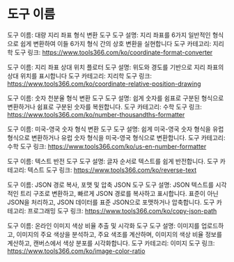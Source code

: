 # 도구 이름

도구 이름: 대량 지리 좌표 형식 변환 도구
도구 설명: 지리 좌표를 6가지 일반적인 형식으로 쉽게 변환하여 이들 6가지 형식 간의 상호 변환을 실현합니다
도구 카테고리: 지리학 도구
링크: https://www.tools366.com/ko/coordinate-format-converter

도구 이름: 지리 좌표 상대 위치 플로터
도구 설명: 위도와 경도를 기반으로 지리 좌표의 상대 위치를 표시합니다
도구 카테고리: 지리학 도구
링크: https://www.tools366.com/ko/coordinate-relative-position-drawing

도구 이름: 숫자 천분율 형식 변환 도구
도구 설명: 쉽게 숫자를 쉼표로 구분된 형식으로 변환하거나 쉼표로 구분된 숫자를 복원합니다.
도구 카테고리: 수학 도구
링크: https://www.tools366.com/ko/number-thousandths-formatter

도구 이름: 미국-영국 숫자 형식 변환 도구
도구 설명: 쉽게 미국-영국 숫자 형식을 유럽 형식으로 변환하거나 유럽 숫자 형식을 미국-영국 형식으로 변환합니다.
도구 카테고리: 수학 도구
링크: https://www.tools366.com/ko/us-en-number-formatter

도구 이름: 텍스트 반전 도구
도구 설명: 글자 순서로 텍스트를 쉽게 반전합니다.
도구 카테고리: 텍스트 도구
링크: https://www.tools366.com/ko/reverse-text

도구 이름: JSON 경로 복사, 포맷 및 압축 JSON 도구
도구 설명: JSON 텍스트를 시각적인 트리 구조로 변환하고, 빠르게 JSON 경로를 복사하고 표시합니다. 표준이 아닌 JSON을 처리하고, JSON 데이터를 표준 JSON으로 포맷하거나 압축합니다.
도구 카테고리: 프로그래밍 도구
링크: https://www.tools366.com/ko/copy-json-path

도구 이름: 온라인 이미지 색상 비율 추출 및 시각화 도구
도구 설명: 이미지를 업로드하고, 이미지의 주요 색상을 분석하고, 주요 색조를 계산하며, 이미지의 색상 비율 정보를 계산하고, 캔버스에서 색상 분포를 시각화합니다.
도구 카테고리: 이미지 도구
링크: https://www.tools366.com/ko/image-color-ratio

